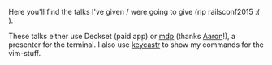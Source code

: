 Here you'll find the talks I've given / were going to give (rip railsconf2015 :( ).

These talks either use Deckset (paid app) or [mdp](https://github.com/visit1985/mdp) (thanks [Aaron](https://github.com/alkrauss48)!), a presenter for the terminal. I also use [keycastr](https://github.com/keycastr/keycastr) to show my commands for the vim-stuff.

